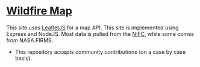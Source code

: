 # [Wildfire Map](https://wildfire-map.com)

This site uses [LeafletJS](https://leafletjs.com) for a map API.
This site is implemented using Express and NodeJS.
Most data is pulled from the [NIFC](https://nifc.gov), while some comes from NASA FIRMS.
- This repository accepts community contributions (on a case by case basis).
